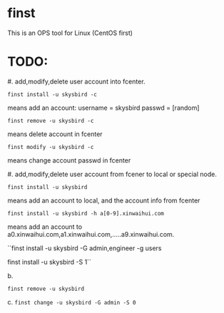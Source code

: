 finst
=====
This is an OPS tool for Linux (CentOS first)

TODO:
====

#. add,modify,delete user account into fcenter.
  
   ``finst install -u skysbird -c``

   means add an account:
	username = skysbird
	passwd = [random]

  ``finst remove -u skysbird -c``

  means delete account in fcenter

  
  ``finst modify -u skysbird -c``

  means change account passwd in fcenter
	

#. add,modify,delete user account from fcener to local or special node.

  ``finst install -u skysbird ``

  means add an account to local, and the account info from fcenter

  ``finst install -u skysbird -h a[0-9].xinwaihui.com``

  means add an account to a0.xinwaihui.com,a1.xinwaihui.com,.....a9.xinwaihui.com.

  
  ``finst install -u skysbird -G admin,engineer -g users

  finst install -u skysbird -S 1``

  b.

  ``finst remove -u skysbird``

  c.
  ``finst change -u skysbird -G admin -S 0 ``




